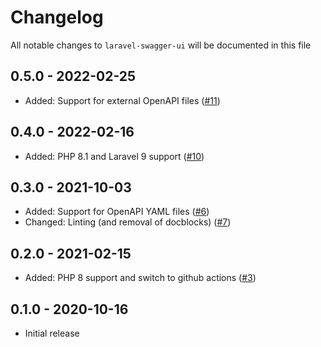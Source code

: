 # Changelog

All notable changes to `laravel-swagger-ui` will be documented in this file

## 0.5.0 - 2022-02-25

 - Added: Support for external OpenAPI files ([#11](https://github.com/nextapps-be/laravel-swagger-ui/pull/11))

## 0.4.0 - 2022-02-16

 - Added: PHP 8.1 and Laravel 9 support ([#10](https://github.com/nextapps-be/laravel-swagger-ui/pull/10))

## 0.3.0 - 2021-10-03

 - Added: Support for OpenAPI YAML files ([#6](https://github.com/nextapps-be/laravel-swagger-ui/pull/6))
 - Changed: Linting (and removal of docblocks) ([#7](https://github.com/nextapps-be/laravel-swagger-ui/pull/7))

## 0.2.0 - 2021-02-15

 - Added: PHP 8 support and switch to github actions ([#3](https://github.com/nextapps-be/laravel-swagger-ui/pull/3))

## 0.1.0 - 2020-10-16

- Initial release
